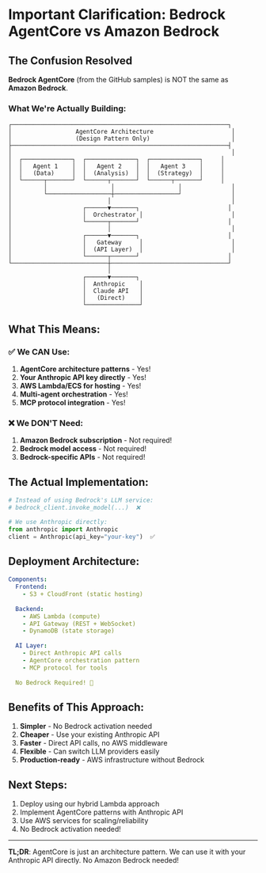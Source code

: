 # Important Clarification: Bedrock AgentCore vs Amazon Bedrock

## The Confusion Resolved

**Bedrock AgentCore** (from the GitHub samples) is NOT the same as **Amazon Bedrock**.

### What We're Actually Building:

```
┌─────────────────────────────────────────────────────────────┐
│                  AgentCore Architecture                      │
│                  (Design Pattern Only)                       │
├─────────────────────────────────────────────────────────────┤
│                                                              │
│  ┌──────────────┐  ┌──────────────┐  ┌──────────────┐     │
│  │   Agent 1    │  │   Agent 2    │  │   Agent 3    │     │
│  │   (Data)     │  │  (Analysis)  │  │  (Strategy)  │     │
│  └──────┬───────┘  └──────┬───────┘  └──────┬───────┘     │
│         │                  │                  │              │
│         └──────────────────┼──────────────────┘              │
│                           │                                  │
│                    ┌──────▼───────┐                         │
│                    │  Orchestrator │                         │
│                    └──────┬───────┘                         │
│                           │                                  │
│                    ┌──────▼───────┐                         │
│                    │   Gateway     │                         │
│                    │  (API Layer)  │                         │
│                    └──────┬───────┘                         │
└───────────────────────────┼─────────────────────────────────┘
                            │
                     ┌──────▼───────┐
                     │  Anthropic    │
                     │  Claude API   │
                     │   (Direct)    │
                     └───────────────┘
```

## What This Means:

### ✅ We CAN Use:
1. **AgentCore architecture patterns** - Yes!
2. **Your Anthropic API key directly** - Yes!
3. **AWS Lambda/ECS for hosting** - Yes!
4. **Multi-agent orchestration** - Yes!
5. **MCP protocol integration** - Yes!

### ❌ We DON'T Need:
1. **Amazon Bedrock subscription** - Not required!
2. **Bedrock model access** - Not required!
3. **Bedrock-specific APIs** - Not required!

## The Actual Implementation:

```python
# Instead of using Bedrock's LLM service:
# bedrock_client.invoke_model(...)  ❌

# We use Anthropic directly:
from anthropic import Anthropic
client = Anthropic(api_key="your-key")  ✅
```

## Deployment Architecture:

```yaml
Components:
  Frontend:
    - S3 + CloudFront (static hosting)
    
  Backend:
    - AWS Lambda (compute)
    - API Gateway (REST + WebSocket)
    - DynamoDB (state storage)
    
  AI Layer:
    - Direct Anthropic API calls
    - AgentCore orchestration pattern
    - MCP protocol for tools
    
  No Bedrock Required! 🎉
```

## Benefits of This Approach:

1. **Simpler** - No Bedrock activation needed
2. **Cheaper** - Use your existing Anthropic API
3. **Faster** - Direct API calls, no AWS middleware
4. **Flexible** - Can switch LLM providers easily
5. **Production-ready** - AWS infrastructure without Bedrock

## Next Steps:

1. Deploy using our hybrid Lambda approach
2. Implement AgentCore patterns with Anthropic API
3. Use AWS services for scaling/reliability
4. No Bedrock activation needed!

---

**TL;DR**: AgentCore is just an architecture pattern. We can use it with your Anthropic API directly. No Amazon Bedrock needed!